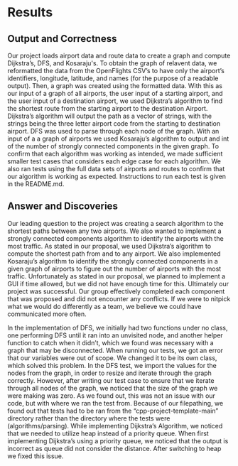 # Results

## Output and Correctness
Our project loads airport data and route data to create a graph and compute Dijkstra’s, DFS, and Kosaraju's. To obtain the graph of relavent data, we reformatted the data from the OpenFlights CSV’s to have only the airport’s identifiers, longitude, latitude, and names (for the purpose of a readable output). Then, a graph was created using the formatted data. With this as our input of a graph of all airports, the user input of a starting airport, and the user input of a destination airport, we used Dijkstra’s algorithm to find the shortest route from the starting airport to the destination
Airport. Dijkstra’s algorithm will output the path as a vector of strings, with the strings being the three letter airport code from the starting to destination airport. DFS was used to parse through each node of the graph. With an input of a a graph of airports we used Kosaraju’s algorithm to output and int of the number of strongly connected components in the given graph.
To confirm that each algorithm was working as intended, we made sufficient smaller test cases that considers each edge case for each algorithm. We also ran tests using the full data sets of airports and routes to confirm that our algorithm is working as expected. Instructions to run each test is given in the README.md. 

## Answer and Discoveries
Our leading question to the project was creating a search algorithm to the shortest paths between any two airports. We also wanted to implement a strongly connected components algorithm to identify the airports with the most traffic. As stated in our proposal, we used Dijkstra’s algorithm to compute the shortest path from and to any airport. We also implemented Kosaraju’s algorithm to identify the strongly connected components in a given graph of airports to figure out the number of airports with the most traffic. Unfortunately as stated in our proposal, we planned to implement a GUI if time allowed, but we did not have enough time for this. Ultimately our project was successful. Our group effectively completed each component that was proposed and did not encounter any conflicts. If we were to nitpick what we would do differently as a team, we believe we could have communicated more often.

In the implementation of DFS, we initially had two functions under no class, one performing DFS until it ran into an unvisited node, and another helper function to catch when it didn’t, which we found was necessary with a graph that may be disconnected. When running our tests, we got an error that our variables were out of scope. We changed it to be its own class, which solved this problem. In the DFS test, we import the values for the nodes from the graph, in order to resize and iterate through the graph correctly. However, after writing our test case to ensure that we iterate through all nodes of the graph, we noticed that the size of the graph we were making was zero. As we found out, this was not an issue with our code, but with where we ran the test from. Because of our filepathing, we found out that tests had to be ran from the “cpp-project-template-main” directory rather than the directory where the tests were (algorithms/parsing). While implementing Dijkstra’s Algorithm, we noticed that we needed to utilize heap instead of a priority queue. When first implementing Dijkstra’s using a priority queue, we noticed that the output is incorrect as queue did not consider the distance. After switching to heap we fixed this issue.